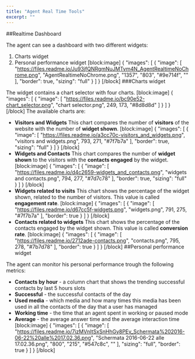 ```yaml
---
title: "Agent Real Time Tools"
excerpt: ""
---
```

##Realtime Dashboard

The agent can see a dashboard with two different widgets:

1. Charts widget
2. Personal performance widget
[block:image]
{
  "images": [
    {
      "image": [
        "https://files.readme.io/Ju93jfQNRgmNuJMTvm4N_AgentRealtimeNoChrome.png",
        "AgentRealtimeNoChrome.png",
        "1357",
        "803",
        "#9e714f",
        ""
      ],
      "border": true,
      "sizing": "full"
    }
  ]
}
[/block]
###Charts widget

The widget contains a chart selector with four charts.
[block:image]
{
  "images": [
    {
      "image": [
        "https://files.readme.io/bc90e52-chart_selector.png",
        "chart selector.png",
        249,
        173,
        "#8d8d8d"
      ]
    }
  ]
}
[/block]
The available charts are:

* **Visitors and Widgets**
 This chart compares the number of **visitors** of the website with the number of **widget shown**.
[block:image]
{
  "images": [
    {
      "image": [
        "https://files.readme.io/a3cc70c-visitors_and_widgets.png",
        "visitors and widgets.png",
        793,
        271,
        "#7f7b7a"
      ],
      "border": true,
      "sizing": "full"
    }
  ]
}
[/block]
* **Widgets and Contacts**
 This chart compares the number of **widget shown** to the visitors with the **contacts engaged** by the widget.
[block:image]
{
  "images": [
    {
      "image": [
        "https://files.readme.io/d4c2659-widgets_and_contacts.png",
        "widgets and contacts.png",
        794,
        277,
        "#7d7c78"
      ],
      "border": true,
      "sizing": "full"
    }
  ]
}
[/block]
* **Widgets related to visits**
 This chart shows the percentage of the widget shown, related to the number of visitors. This value is called **engagement rate**.
[block:image]
{
  "images": [
    {
      "image": [
        "https://files.readme.io/d67cc5f-widgets.png",
        "widgets.png",
        791,
        275,
        "#7f7b7a"
      ],
      "border": true
    }
  ]
}
[/block]
* **Contacts related to widgets**
 This chart shows the percentage of the contacts engaged by the widget shown. This value is called **conversion rate**.
[block:image]
{
  "images": [
    {
      "image": [
        "https://files.readme.io/2712ade-contacts.png",
        "contacts.png",
        795,
        278,
        "#7b7d78"
      ],
      "border": true
    }
  ]
}
[/block]
##Personal performance widget

The agent can monitor his personal performance trough the following metrics:

* **Contacts by hour** - a column chart that shows the trending successful contacts by last 5 hours slots
* **Successful** - the successful contacts of the day
* **Used media** - which media and how many times this media has been used in all the contacts of the day that a user has managed 
* **Working time** - the time that an agent spent in working or paused mode
* **Average** - the average answer time and the average interaction time
[block:image]
{
  "images": [
    {
      "image": [
        "https://files.readme.io/7izMVnItSxSnHhGy8PEv_Schermata%202016-06-22%20alle%2017.02.36.png",
        "Schermata 2016-06-22 alle 17.02.36.png",
        "800",
        "215",
        "#547c8c",
        ""
      ],
      "sizing": "full",
      "border": true
    }
  ]
}
[/block]